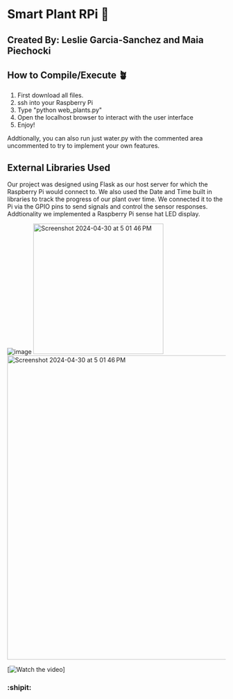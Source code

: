 ﻿# Smart Plant RPi :seedling:

## Created By: Leslie Garcia-Sanchez and Maia Piechocki

## How to Compile/Execute :potted_plant:
1. First download all files.
2. ssh into your Raspberry Pi
3. Type "python web_plants.py"
4. Open the localhost browser to interact with the user interface
5. Enjoy!

Addtionally, you can also run just water.py with the commented area uncommented to try to implement your own features.

## External Libraries Used
Our project was designed using Flask as our host server for which the Raspberry Pi would connect to. We also used the Date and Time built in libraries to track the progress of our plant over time. We connected it to the Pi via the GPIO pins to send signals and control the sensor responses. Addtionality we implemented a Raspberry Pi sense hat LED display.


![image](https://github.com/maiapiechocki/smart-plant-rpi/assets/120760229/183bb5ee-c151-4db4-90ca-e802a0049f76)
<img width="300" alt="Screenshot 2024-04-30 at 5 01 46 PM" src="https://github.com/maiapiechocki/smart-plant-rpi/assets/122650579/5dcc0e1a-4818-4944-a9da-504ee6e53c64"> <img width="700" alt="Screenshot 2024-04-30 at 5 01 46 PM" src="https://github.com/maiapiechocki/smart-plant-rpi/assets/122650579/5628a077-19a4-42c1-bf14-3cae7faab17e">

[![Watch the video](https://github.com/maiapiechocki/smart-plant-rpi/assets/122650579/415d8067-297c-4c52-a8d6-24501d68e5c7)]


### :shipit:
